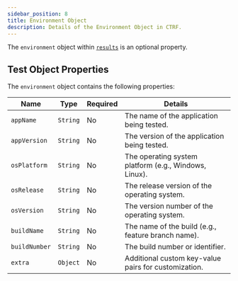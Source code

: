 ```yaml
---
sidebar_position: 8
title: Environment Object
description: Details of the Environment Object in CTRF.
---
```


The `environment` object within [`results`](/docs/schema/results) is an optional property.

## Test Object Properties

The `environment` object contains the following properties:

| Name           | Type     | Required | Details                                                      |
|----------------|----------|----------|--------------------------------------------------------------|
| `appName`      | `String` | No       | The name of the application being tested.                    |
| `appVersion`   | `String` | No       | The version of the application being tested.                 |
| `osPlatform`   | `String` | No       | The operating system platform (e.g., Windows, Linux).        |
| `osRelease`    | `String` | No       | The release version of the operating system.                 |
| `osVersion`    | `String` | No       | The version number of the operating system.                  |
| `buildName`    | `String` | No       | The name of the build (e.g., feature branch name).           |
| `buildNumber`  | `String` | No       | The build number or identifier.                              |
| `extra`        | `Object` | No       | Additional custom key-value pairs for customization.         |

